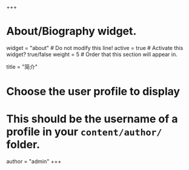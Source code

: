 +++
# About/Biography widget.
widget = "about"  # Do not modify this line!
active = true  # Activate this widget? true/false
weight = 5  # Order that this section will appear in.

title = "简介"

# Choose the user profile to display
# This should be the username of a profile in your `content/author/` folder.
author = "admin"
+++
